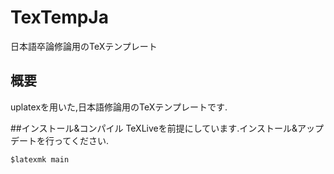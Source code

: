 # TexTempJa

日本語卒論修論用のTeXテンプレート

## 概要
uplatexを用いた,日本語修論用のTeXテンプレートです.

##インストール&コンパイル
TeXLiveを前提にしています.インストール&アップデートを行ってください.

```
$latexmk main
```

